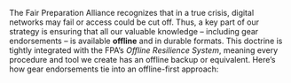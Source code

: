 The Fair Preparation Alliance recognizes that in a true crisis, digital networks may fail or access could be cut off. Thus, a key part of our strategy is ensuring that all our valuable knowledge – including gear endorsements – is available **offline** and in durable formats. This doctrine is tightly integrated with the FPA’s _Offline Resilience System_, meaning every procedure and tool we create has an offline backup or equivalent. Here’s how gear endorsements tie into an offline-first approach: